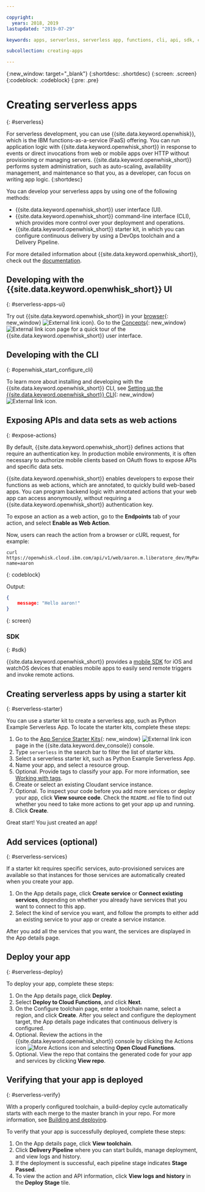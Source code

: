 ```yaml
---

copyright:
  years: 2018, 2019
lastupdated: "2019-07-29"

keywords: apps, serverless, serverless app, functions, cli, api, sdk, create serverless app, serverless app tutorial

subcollection: creating-apps

---
```

{:new_window: target="_blank"}
{:shortdesc: .shortdesc}
{:screen: .screen}
{:codeblock: .codeblock}
{:pre: .pre}

# Creating serverless apps
{: #serverless}

For serverless development, you can use {{site.data.keyword.openwhisk}}, which is the IBM functions-as-a-service (FaaS) offering. You can run application logic with {{site.data.keyword.openwhisk_short}} in response to events or direct invocations from web or mobile apps over HTTP without provisioning or managing servers. {{site.data.keyword.openwhisk_short}} performs system administration, such as auto-scaling, availability management, and maintenance so that you, as a developer, can focus on writing app logic.
{:shortdesc}

You can develop your serverless apps by using one of the following methods:
* {{site.data.keyword.openwhisk_short}} user interface (UI).
* {{site.data.keyword.openwhisk_short}} command-line interface (CLI), which provides more control over your deployment and operations.
* {{site.data.keyword.openwhisk_short}} starter kit, in which you can configure continuous delivery by using a DevOps toolchain and a Delivery Pipeline.

For more detailed information about {{site.data.keyword.openwhisk_short}}, check out the [documentation](/docs/openwhisk?topic=cloud-functions-getting_started).


## Developing with the {{site.data.keyword.openwhisk_short}} UI
{: #serverless-apps-ui}

Try out {{site.data.keyword.openwhisk_short}} in your [browser](https://{DomainName}/functions/actions){: new_window} ![External link icon](../icons/launch-glyph.svg "External link icon")}. Go to the [Concepts](https://{DomainName}/functions/learn){: new_window} ![External link icon](../icons/launch-glyph.svg "External link icon") page for a quick tour of the {{site.data.keyword.openwhisk_short}} user interface.

## Developing with the CLI
{: #openwhisk_start_configure_cli}

To learn more about installing and developing with the {{site.data.keyword.openwhisk_short}} CLI, see [Setting up the {{site.data.keyword.openwhisk_short}} CLI](https://{DomainName}/functions/cli){: new_window} ![External link icon](../icons/launch-glyph.svg "External link icon").

## Exposing APIs and data sets as web actions
{: #expose-actions}

By default, {{site.data.keyword.openwhisk_short}} defines actions that require an authentication key. In production mobile environments, it is often necessary to authorize mobile clients based on OAuth flows to expose APIs and specific data sets.

{{site.data.keyword.openwhisk_short}} enables developers to expose their functions as web actions, which are annotated, to quickly build web-based apps. You can program backend logic with annotated actions that your web app can access anonymously, without requiring a {{site.data.keyword.openwhisk_short}} authentication key.

To expose an action as a web action, go to the **Endpoints** tab of your action, and select **Enable as Web Action**.

Now, users can reach the action from a browser or cURL request, for example:
```
curl https://openwhisk.cloud.ibm.com/api/v1/web/aaron.m.liberatore_dev/MyPackage/helloWorld.json?name=aaron
```
{: codeblock}

Output:
```json
{
    message: "Hello aaron!"
}
```
{: screen}

### SDK
{: #sdk}

{{site.data.keyword.openwhisk_short}} provides a [mobile SDK](/docs/openwhisk?topic=cloud-functions-pkg_mobile_sdk) for iOS and watchOS devices that enables mobile apps to easily send remote triggers and invoke remote actions.

## Creating serverless apps by using a starter kit
{: #serverless-starter}

You can use a starter kit to create a serverless app, such as Python Example Serverless App. To locate the starter kits, complete these steps:

1. Go to the [App Service Starter Kits](https://{DomainName}/developer/appservice/starter-kits){: new_window} ![External link icon](../icons/launch-glyph.svg "External link icon") page in the {{site.data.keyword.dev_console}} console.
2. Type `serverless` in the search bar to filter the list of starter kits.
3. Select a serverless starter kit, such as Python Example Serverless App.
4. Name your app, and select a resource group.
5. Optional. Provide tags to classify your app. For more information, see [Working with tags](/docs/resources?topic=resources-tag).
6. Create or select an existing Cloudant service instance.
7. Optional. To inspect your code before you add more services or deploy your app, click **View source code**. Check the `README.md` file to find out whether you need to take more actions to get your app up and running.
8. Click **Create**.

Great start! You just created an app!

## Add services (optional)
{: #serverless-services}

If a starter kit requires specific services, auto-provisioned services are available so that instances for those services are automatically created when you create your app.

1. On the App details page, click **Create service** or **Connect existing services**, depending on whether you already have services that you want to connect to this app.
2. Select the kind of service you want, and follow the prompts to either add an existing service to your app or create a service instance.

After you add all the services that you want, the services are displayed in the App details page.

## Deploy your app
{: #serverless-deploy}

To deploy your app, complete these steps:

1. On the App details page, click **Deploy**.
2. Select **Deploy to Cloud Functions**, and click **Next**.
3. On the Configure toolchain page, enter a toolchain name, select a region, and click **Create**. After you select and configure the deployment target, the App details page indicates that continuous delivery is configured.
4. Optional. Review the actions in the {{site.data.keyword.openwhisk_short}} console by clicking the Actions icon ![More Actions icon](../icons/action-menu-icon.svg) and selecting **Open Cloud Functions**.
5. Optional. View the repo that contains the generated code for your app and services by clicking **View repo**.

## Verifying that your app is deployed
{: #serverless-verify}

With a properly configured toolchain, a build-deploy cycle automatically starts with each merge to the master branch in your repo. For more information, see [Building and deploying](/docs/services/ContinuousDelivery?topic=ContinuousDelivery-deliverypipeline_build_deploy).

To verify that your app is successfully deployed, complete these steps:

1. On the App details page, click **View toolchain**.
2. Click **Delivery Pipeline** where you can start builds, manage deployment, and view logs and history.
3. If the deployment is successful, each pipeline stage indicates **Stage Passed**.
4. To view the action and API information, click **View logs and history** in the **Deploy Stage** tile.
